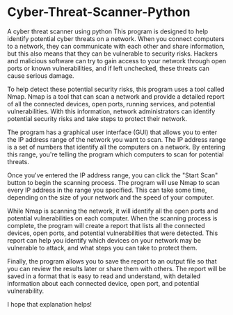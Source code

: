 # Cyber-Threat-Scanner-Python
A cyber threat scanner using python
This program is designed to help identify potential cyber threats on a network. When you connect computers to a network, they can communicate with each other and share information, but this also means that they can be vulnerable to security risks. Hackers and malicious software can try to gain access to your network through open ports or known vulnerabilities, and if left unchecked, these threats can cause serious damage.

To help detect these potential security risks, this program uses a tool called Nmap. Nmap is a tool that can scan a network and provide a detailed report of all the connected devices, open ports, running services, and potential vulnerabilities. With this information, network administrators can identify potential security risks and take steps to protect their network.

The program has a graphical user interface (GUI) that allows you to enter the IP address range of the network you want to scan. The IP address range is a set of numbers that identify all the computers on a network. By entering this range, you're telling the program which computers to scan for potential threats.

Once you've entered the IP address range, you can click the "Start Scan" button to begin the scanning process. The program will use Nmap to scan every IP address in the range you specified. This can take some time, depending on the size of your network and the speed of your computer.

While Nmap is scanning the network, it will identify all the open ports and potential vulnerabilities on each computer. When the scanning process is complete, the program will create a report that lists all the connected devices, open ports, and potential vulnerabilities that were detected. This report can help you identify which devices on your network may be vulnerable to attack, and what steps you can take to protect them.

Finally, the program allows you to save the report to an output file so that you can review the results later or share them with others. The report will be saved in a format that is easy to read and understand, with detailed information about each connected device, open port, and potential vulnerability.

I hope that explanation helps!
